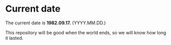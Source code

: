 # Current date

The current date is **1982.09.17.** (YYYY.MM.DD.)

This repository will be good when the world ends, so we will know how long it lasted.